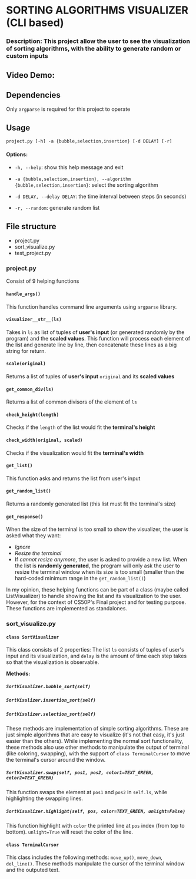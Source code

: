 # SORTING ALGORITHMS VISUALIZER (CLI based)
### Description: This project allow the user to see the visualization of sorting algorithms, with the ability to generate random or custom inputs
## Video Demo:  <URL HERE>

## Dependencies
Only `argparse` is required for this project to operate

## Usage
`project.py [-h] -a {bubble,selection,insertion} [-d DELAY] [-r]`

#### Options:

* `-h, --help`: show this help message and exit

* `-a {bubble,selection,insertion}, --algorithm {bubble,selection,insertion}`: select the sorting algorithm

* `-d DELAY, --delay DELAY`: the time interval between steps (in seconds)
                    
* `-r, --random`: generate random list

## File structure
* project.py
* sort_visualize.py
* test_project.py

### project.py
Consist of 9 helping functions

#### `handle_args()`
This function handles command line arguments using `argparse` library. 

#### `visualizer__str__(ls)`
Takes in `ls` as list of tuples of **user's input** (or generated randomly by the program) and the **scaled values**. This function will process each element of the list and generate line by line, then concatenate these lines as a big string for return.

#### `scale(original)`
Returns a list of tuples of **user's input** `original` and its **scaled values**

#### `get_common_div(ls)`
Returns a list of common divisors of the element of `ls`

#### `check_height(length)`
Checks if the `length` of the list would fit the **terminal's height**

#### `check_width(original, scaled)`
Checks if the visualization would fit the **terminal's width**

#### `get_list()`
This function asks and returns the list from user's input

#### `get_random_list()`
Returns a randomly generated list (this list must fit the terminal's size)

#### `get_response()`
When the size of the terminal is too small to show the visualizer, the user is asked what they want:
- *Ignore*
- *Resize the terminal*
- If *cannot resize anymore*, the user is asked to provide a new list. When the list is **randomly generated**, the program will only ask the user to resize the terminal window when its size is too small (smaller than the hard-coded minimum range in the `get_random_list()`)


In my opinion, these helping functions can be part of a class (maybe called ListVisualizer) to handle showing the list and its visualization to the user. However, for the context of CS50P's Final project and for testing purpose. These functions are implemented as standalones.

### sort_visualize.py

#### `class SortVisualizer`
This class consists of 2 properties: The list `ls` consists of tuples of user's input and its visualization, and `delay` is the amount of time each step takes so that the visualization is observable.

**Methods:**
##### `SortVisualizer.bubble_sort(self)`
##### `SortVisulizer.insertion_sort(self)`
##### `SortVisulizer.selection_sort(self)`
These methods are implementation of simple sorting algorithms. These are just simple algorithms that are easy to visualize (it's not that easy, it's just easier than the others). While implementing the normal sort functionality, these methods also use other methods to manipulate the output of terminal (like coloring, swapping), with the support of `class TerminalCursor` to move the terminal's cursor around the window.

##### `SortVisualizer.swap(self, pos1, pos2, color1=TEXT_GREEN, color2=TEXT_GREEN)`
This function swaps the element at `pos1` and `pos2` in `self.ls`, while highlighting the swapping lines.

##### `SortVisualizer.highlight(self, pos, color=TEXT_GREEN, unlight=False)`
This function highlight with `color` the printed line at `pos` index (from top to bottom). `unlight=True` will reset the color of the line.


#### `class TerminalCursor`
This class includes the following methods: `move_up()`, `move_down`, `del_line()`. These methods manipulate the cursor of the terminal window and the outputed text.